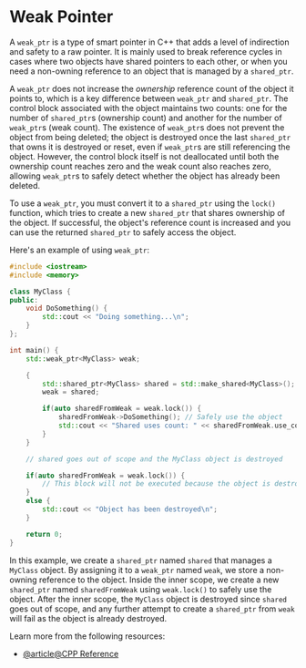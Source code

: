 # Weak Pointer

A `weak_ptr` is a type of smart pointer in C++ that adds a level of indirection and safety to a raw pointer. It is mainly used to break reference cycles in cases where two objects have shared pointers to each other, or when you need a non-owning reference to an object that is managed by a `shared_ptr`.

A `weak_ptr` does not increase the *ownership* reference count of the object it points to, which is a key difference between `weak_ptr` and `shared_ptr`. The control block associated with the object maintains two counts: one for the number of `shared_ptr`s (ownership count) and another for the number of `weak_ptr`s (weak count). The existence of `weak_ptr`s does not prevent the object from being deleted; the object is destroyed once the last `shared_ptr` that owns it is destroyed or reset, even if `weak_ptr`s are still referencing the object. However, the control block itself is not deallocated until both the ownership count reaches zero and the weak count also reaches zero, allowing `weak_ptr`s to safely detect whether the object has already been deleted.

To use a `weak_ptr`, you must convert it to a `shared_ptr` using the `lock()` function, which tries to create a new `shared_ptr` that shares ownership of the object. If successful, the object's reference count is increased and you can use the returned `shared_ptr` to safely access the object.

Here's an example of using `weak_ptr`:

```cpp
#include <iostream>
#include <memory>

class MyClass {
public:
    void DoSomething() {
        std::cout << "Doing something...\n";
    }
};

int main() {
    std::weak_ptr<MyClass> weak;

    {
        std::shared_ptr<MyClass> shared = std::make_shared<MyClass>();
        weak = shared;

        if(auto sharedFromWeak = weak.lock()) {
            sharedFromWeak->DoSomething(); // Safely use the object
            std::cout << "Shared uses count: " << sharedFromWeak.use_count() << '\n'; // 2
        }
    }

    // shared goes out of scope and the MyClass object is destroyed

    if(auto sharedFromWeak = weak.lock()) {
        // This block will not be executed because the object is destroyed
    }
    else {
        std::cout << "Object has been destroyed\n";
    }

    return 0;
}
```

In this example, we create a `shared_ptr` named `shared` that manages a `MyClass` object. By assigning it to a `weak_ptr` named `weak`, we store a non-owning reference to the object. Inside the inner scope, we create a new `shared_ptr` named `sharedFromWeak` using `weak.lock()` to safely use the object. After the inner scope, the `MyClass` object is destroyed since `shared` goes out of scope, and any further attempt to create a `shared_ptr` from `weak` will fail as the object is already destroyed.

Learn more from the following resources:

- [@article@CPP Reference](https://en.cppreference.com/w/cpp/memory/weak_ptr)
